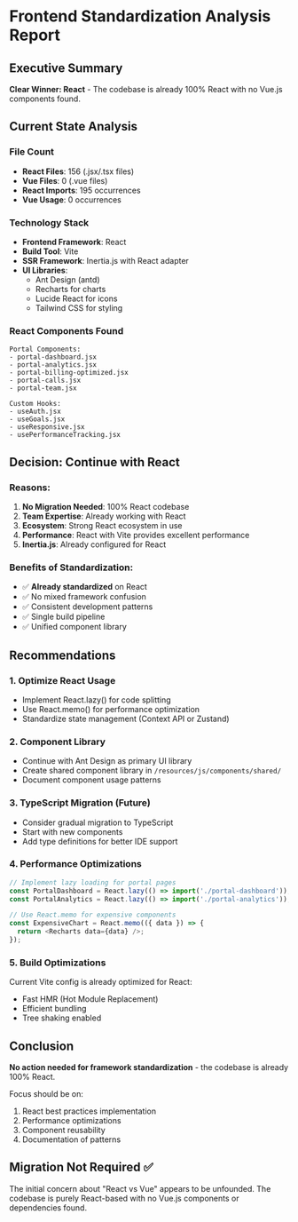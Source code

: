 # Frontend Standardization Analysis Report

## Executive Summary
**Clear Winner: React** - The codebase is already 100% React with no Vue.js components found.

## Current State Analysis

### File Count
- **React Files**: 156 (.jsx/.tsx files)
- **Vue Files**: 0 (.vue files)
- **React Imports**: 195 occurrences
- **Vue Usage**: 0 occurrences

### Technology Stack
- **Frontend Framework**: React
- **Build Tool**: Vite
- **SSR Framework**: Inertia.js with React adapter
- **UI Libraries**: 
  - Ant Design (antd)
  - Recharts for charts
  - Lucide React for icons
  - Tailwind CSS for styling

### React Components Found
```
Portal Components:
- portal-dashboard.jsx
- portal-analytics.jsx
- portal-billing-optimized.jsx
- portal-calls.jsx
- portal-team.jsx

Custom Hooks:
- useAuth.jsx
- useGoals.jsx
- useResponsive.jsx
- usePerformanceTracking.jsx
```

## Decision: Continue with React

### Reasons:
1. **No Migration Needed**: 100% React codebase
2. **Team Expertise**: Already working with React
3. **Ecosystem**: Strong React ecosystem in use
4. **Performance**: React with Vite provides excellent performance
5. **Inertia.js**: Already configured for React

### Benefits of Standardization:
- ✅ **Already standardized** on React
- ✅ No mixed framework confusion
- ✅ Consistent development patterns
- ✅ Single build pipeline
- ✅ Unified component library

## Recommendations

### 1. Optimize React Usage
- Implement React.lazy() for code splitting
- Use React.memo() for performance optimization
- Standardize state management (Context API or Zustand)

### 2. Component Library
- Continue with Ant Design as primary UI library
- Create shared component library in `/resources/js/components/shared/`
- Document component usage patterns

### 3. TypeScript Migration (Future)
- Consider gradual migration to TypeScript
- Start with new components
- Add type definitions for better IDE support

### 4. Performance Optimizations
```javascript
// Implement lazy loading for portal pages
const PortalDashboard = React.lazy(() => import('./portal-dashboard'));
const PortalAnalytics = React.lazy(() => import('./portal-analytics'));

// Use React.memo for expensive components
const ExpensiveChart = React.memo(({ data }) => {
  return <Recharts data={data} />;
});
```

### 5. Build Optimizations
Current Vite config is already optimized for React:
- Fast HMR (Hot Module Replacement)
- Efficient bundling
- Tree shaking enabled

## Conclusion

**No action needed for framework standardization** - the codebase is already 100% React. 

Focus should be on:
1. React best practices implementation
2. Performance optimizations
3. Component reusability
4. Documentation of patterns

## Migration Not Required ✅

The initial concern about "React vs Vue" appears to be unfounded. The codebase is purely React-based with no Vue.js components or dependencies found.